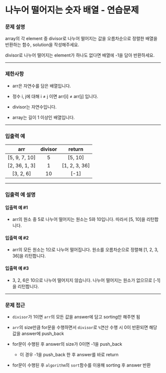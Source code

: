 # 나누어 떨어지는 숫자 배열 - 연습문제

### 문제 설명

array의 각 element 중 divisor로 나누어 떨어지는 값을 오름차순으로 정렬한 배열을 반환하는 함수, solution을 작성해주세요.

divisor로 나누어 떨어지는 element가 하나도 없다면 배열에 -1을 담아 반환하세요.

---

### 제한사항

  - arr은 자연수를 담은 배열입니다.

  - 정수 i, j에 대해 i ≠ j 이면 arr[i] ≠ arr[j] 입니다.

  - divisor는 자연수입니다.

  - array는 길이 1 이상인 배열입니다.

---

### 입출력 예

| arr | divisor | return |
|:----:|:----:|:----:|
| [5, 9, 7, 10] | 5 | [5, 10] |
| [2, 36, 1, 3] | 1 | [1, 2, 3, 36] |
| [3, 2, 6] | 10 | [-1] |

---

### 입출력 예 설명

#### 입출력 예 #1

  - arr의 원소 중 5로 나누어 떨어지는 원소는 5와 10입니다. 따라서 [5, 10]을 리턴합니다.

#### 입출력 예 #2

  - arr의 모든 원소는 1으로 나누어 떨어집니다. 원소를 오름차순으로 정렬해 [1, 2, 3, 36]을 리턴합니다.

#### 입출력 예 #3

  - 3, 2, 6은 10으로 나누어 떨어지지 않습니다. 나누어 떨어지는 원소가 없으므로 [-1]을 리턴합니다.

---

### 문제 접근

  - `divisor`가 1이면 `arr`의 모든 값을 answer에 담고 sorting만 해주면 됨

  - `arr`의 size만큼 for문을 수행하면서 `divisor`로 `%`연산 수행 시 0이 반환되면 해당 값을 answer에 push_back

  - for문이 수행된 후 answer의 size가 0이면 -1을 push_back
    
    - 이 경우 -1을 push_back 한 후 answer를 바로 return

  - for문이 수행된 후 `algorithm`의 `sort`함수를 이용해 sorting 후 answer 반환